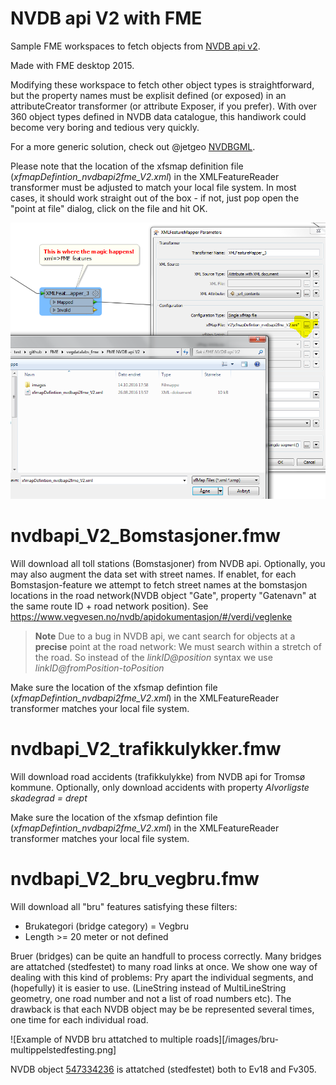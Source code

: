 NVDB api V2 with FME
===============
Sample FME workspaces to fetch objects from [NVDB api v2](https://www.vegvesen.no/nvdb/apidokumentasjon/). 

Made with FME desktop 2015.

Modifying these workspace to fetch other object types is straightforward, but the property names must be explisit defined (or exposed) in an attributeCreator transformer (or attribute Exposer, if you prefer). With over 360 object types defined in NVDB data catalogue, this handiwork could become very boring and tedious very quickly. 

For a more generic solution, check out @jetgeo [NVDBGML](https://github.com/jetgeo/NVDBGML/tree/master/FME). 

Please note that the location of the xfsmap definition file (*xfmapDefintion_nvdbapi2fme_V2.xml*) in the XMLFeatureReader transformer must be adjusted to match your local file system. In most cases, it should work straight out of the box - if not, just pop open the "point at file" dialog, click on the file and hit OK.

![Locate xfmapfile in XML Feature M](/images/locate_xfmapfile.PNG)
 

# nvdbapi_V2_Bomstasjoner.fmw 

Will download all toll stations (Bomstasjoner) from NVDB api. Optionally, you may also augment the data set with street names. If enablet, for each Bomstasjon-feature we attempt to fetch street names at the bomstasjon locations in the road network(NVDB object "Gate", property "Gatenavn" at the same route ID + road network position). See https://www.vegvesen.no/nvdb/apidokumentasjon/#/verdi/veglenke 

> **Note** Due to a bug in NVDB api, we cant search for objects at a **precise** point at the road network: We must search within a stretch of the road. So instead of the _linkID@position_ syntax we  use _linkID@fromPosition-toPosition_ 
 

Make sure the location of the xfsmap defintion file (*xfmapDefintion_nvdbapi2fme_V2.xml*) in the XMLFeatureReader transformer matches your local file system. 


# nvdbapi_V2_trafikkulykker.fmw 

Will download road accidents (trafikkulykke) from NVDB api for Tromsø kommune. Optionally, only download accidents with property  _Alvorligste skadegrad = drept_

Make sure the location of the xfsmap defintion file (*xfmapDefintion_nvdbapi2fme_V2.xml*) in the XMLFeatureReader transformer matches your local file system. 


# nvdbapi_V2_bru_vegbru.fmw 

Will download all "bru" features satisfying these filters: 
* Brukategori (bridge category) = Vegbru 
* Length >= 20 meter or not defined

Bruer (bridges) can be quite an handfull to process correctly. Many bridges are attatched (stedfestet) to many road links at once. We show one way of dealing with this kind of problems: Pry apart the individual segments, and (hopefully) it is easier to use. (LineString instead of MultiLineString geometry, one road number and not a list of road numbers etc). The drawback is that each NVDB object may be be represented several times, one time for each individual road. 

![Example of NVDB bru attatched to multiple roads][/images/bru-multippelstedfesting.png]

NVDB object [547334236](https://www.vegvesen.no/nvdb/api/v2/vegobjekter/60/547334236.xml) is attatched (stedfestet) both to Ev18 and Fv305. 

